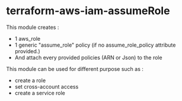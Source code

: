 # terraform-aws-iam-assumeRole
This module creates :
- 1 aws_role
- 1 generic "assume_role" policy (if no assume_role_policy attribute provided.)
- And attach every provided policies (ARN or Json) to the role

This module can be used for different purpose such as :
- create a role
- set cross-account access
- create a service role 
